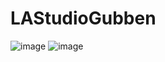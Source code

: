 # LAStudioGubben
![image](https://user-images.githubusercontent.com/50366078/219475473-fb493ea9-b41c-4d52-934e-13e1bc1742c1.png)
![image](https://user-images.githubusercontent.com/50366078/219475683-ef29698e-ccc0-4b12-bf21-ff2ae0b2d08a.png)
